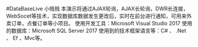 #DataBaseLive
小贱贱
本演示将通过AJAX轮询，AJAX长轮询，DWR长连接，WebSocet等技术，实现数据库数据发生更改后，实时在前台进行通知，可用来外卖订单，点餐订单等小项目。
使用开发工具：Microsoft Visual Studio 2017
使用的数据库：Microsoft SQL Server 2017
使用到的技术框架语言等：C#  、 .Net 、 Ef 、Mvc等。
